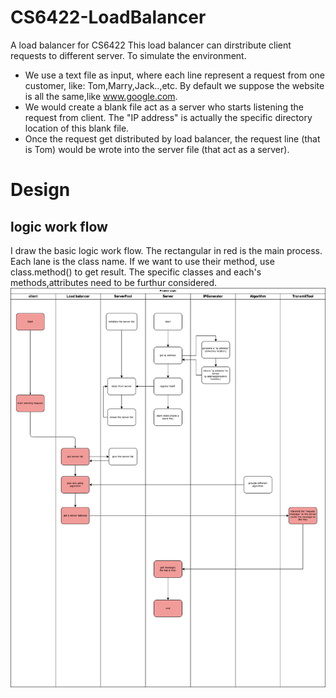 # CS6422-LoadBalancer
A load balancer for CS6422
This load balancer can dirstribute client requests to different server.
To simulate the environment. 
- We use a text file as input, where each line represent a request from one customer, like: Tom,Marry,Jack..,etc. By default we suppose the website is all the same,like www.google.com.
- We would create a blank file act as a server who starts listening the request from client. The "IP address" is actually the specific directory location of this blank file.
- Once the request get distributed by load balancer, the request line (that is Tom) would be wrote into the server file (that act as a server).

# Design
## logic work flow 
I draw the basic logic work flow. The rectangular in red is the main process. Each lane is the class name. If we want to use their method, use class.method() to get result. The specific classes and each's methods,attributes need to be furthur considered.
<img src="./pic/design_v1.png">


